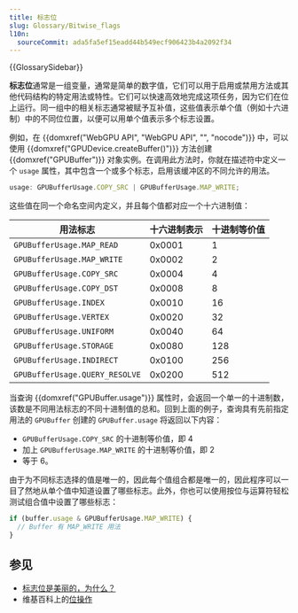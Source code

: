 ```yaml
---
title: 标志位
slug: Glossary/Bitwise_flags
l10n:
  sourceCommit: ada5fa5ef15eadd44b549ecf906423b4a2092f34
---
```


{{GlossarySidebar}}

**标志位**通常是一组变量，通常是简单的数字值，它们可以用于启用或禁用方法或其他代码结构的特定用法或特性。它们可以快速高效地完成这项任务，因为它们在位上运行。同一组中的相关标志通常被赋予互补值，这些值表示单个值（例如十六进制）中的不同位位置，以便可以用单个值表示多个标志设置。

例如，在 {{domxref("WebGPU API", "WebGPU API", "", "nocode")}} 中，可以使用 {{domxref("GPUDevice.createBuffer()")}} 方法创建 {{domxref("GPUBuffer")}} 对象实例。在调用此方法时，你就在描述符中定义一个 `usage` 属性，其中包含一个或多个标志，启用该缓冲区的不同允许的用法。

```js
usage: GPUBufferUsage.COPY_SRC | GPUBufferUsage.MAP_WRITE;
```

这些值在同一个命名空间内定义，并且每个值都对应一个十六进制值：

| 用法标志                       | 十六进制表示 | 十进制等价值 |
| ------------------------------ | ------------ | ------------ |
| `GPUBufferUsage.MAP_READ`      | 0x0001       | 1            |
| `GPUBufferUsage.MAP_WRITE`     | 0x0002       | 2            |
| `GPUBufferUsage.COPY_SRC`      | 0x0004       | 4            |
| `GPUBufferUsage.COPY_DST`      | 0x0008       | 8            |
| `GPUBufferUsage.INDEX`         | 0x0010       | 16           |
| `GPUBufferUsage.VERTEX`        | 0x0020       | 32           |
| `GPUBufferUsage.UNIFORM`       | 0x0040       | 64           |
| `GPUBufferUsage.STORAGE`       | 0x0080       | 128          |
| `GPUBufferUsage.INDIRECT`      | 0x0100       | 256          |
| `GPUBufferUsage.QUERY_RESOLVE` | 0x0200       | 512          |

当查询 {{domxref("GPUBuffer.usage")}}
属性时，会返回一个单一的十进制数，该数是不同用法标志的不同十进制值的总和。回到上面的例子，查询具有先前指定用法的 `GPUBuffer`
创建的 `GPUBuffer.usage` 将返回以下内容：

- `GPUBufferUsage.COPY_SRC` 的十进制等价值，即 4
- 加上 `GPUBufferUsage.MAP_WRITE` 的十进制等价值，即 2
- 等于 6。

由于为不同标志选择的值是唯一的，因此每个值组合都是唯一的，因此程序可以一目了然地从单个值中知道设置了哪些标志。此外，你也可以使用按位与运算符轻松测试组合值中设置了哪些标志：

```js
if (buffer.usage & GPUBufferUsage.MAP_WRITE) {
  // Buffer 有 MAP_WRITE 用法
}
```

## 参见

- [标志位是美丽的，为什么？](https://www.hendrik-erz.de/post/bitwise-flags-are-beautiful-and-heres-why)
- 维基百科上的[位操作](https://zh.wikipedia.org/wiki/位操作)

